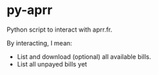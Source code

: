 # py-aprr
Python script to interact with aprr.fr.

By interacting, I mean:
 - List and download (optional) all available bills.
 - List all unpayed bills yet

